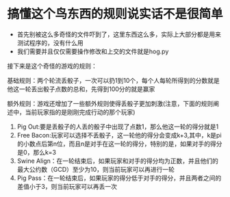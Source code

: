 # 搞懂这个鸟东西的规则说实话不是很简单

- 首先别被这么多奇怪的文件吓到了，这里东西这么多，实际上大部分都是用来测试程序的，没有什么用
- 我们需要并且仅仅需要操作修改和上交的文件就是hog.py

接下来是这个奇怪的游戏的规则：

基础规则：两个轮流丢骰子，一次可以扔1到10个，每个人每轮所得到的分数就是他这一轮丢出骰子点数的总和，先得到100分的就是赢家

额外规则：游戏还增加了一些额外规则使得丢骰子更加刺激(注意，下面的规则阐述中，当前玩家指的是刚刚完成行动的那个玩家)

1. Pig Out:要是丢骰子的人丢的骰子中出现了点数1，那么他这一轮的得分就是1
2. Free Bacon:玩家可以选择不丢骰子，这一轮他的得分会变成k+3,其中，k是pi的小数点后第n位，而且n是对手在这一轮的得分，特别的是，如果对手的得分是0，那么k=3
3. Swine Align：在一轮结束后，如果玩家和对手的得分均为正数，并且他们的最大公约数（GCD）至少为10，则当前玩家可以再进行一轮
4. Pig Pass：在一轮结束后，如果玩家的得分低于对手的得分，并且两者之间的差值小于3，则当前玩家可以再丢一次